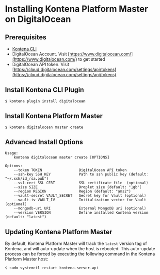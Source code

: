 # Installing Kontena Platform Master on DigitalOcean

## Prerequisites

- [Kontena CLI](cli.md)
- DigitalOcean Account. Visit [https://www.digitalocean.com/](https://www.digitalocean.com/) to get started
- DigitalOcean API token. Visit [https://cloud.digitalocean.com/settings/api/tokens](https://cloud.digitalocean.com/settings/api/tokens)

## Install Kontena CLI Plugin

```
$ kontena plugin install digitalocean
```

## Install Kontena Platform Master

```
$ kontena digitalocean master create
```

## Advanced Install Options

```
Usage:
    kontena digitalocean master create [OPTIONS]

Options:
    --token TOKEN                 DigitalOcean API token
    --ssh-key SSH_KEY             Path to ssh public key (default: "~/.ssh/id_rsa.pub")
    --ssl-cert SSL CERT           SSL certificate file  (optional)
    --size SIZE                   Droplet size (default: "1gb")
    --region REGION               Region (default: "ams2")
    --vault-secret VAULT_SECRET   Secret key for Vault (optional)
    --vault-iv VAULT_IV           Initialization vector for Vault (optional)
    --mongodb-uri URI             External MongoDB uri (optional)
    --version VERSION             Define installed Kontena version (default: "latest")
```

## Updating Kontena Platform Master

By default, Kontena Platform Master will track the `latest` version tag of Kontena, and will auto-update when the host is rebooted. This auto-update process can be forced by executing the following command in the Kontena Platform Master host:

```
$ sudo systemctl restart kontena-server-api
```
